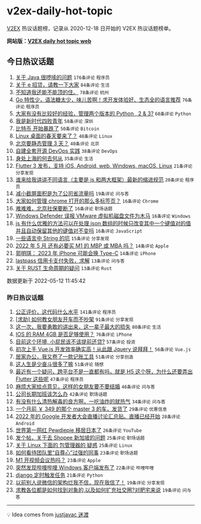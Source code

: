 # v2ex-daily-hot-topic

[V2EX](https://www.v2ex.com/) 热议话题榜，记录从 2020-12-18 日开始的 V2EX 热议话题榜单。

**网站版：[V2EX daily hot topic web](https://boojack.github.io/v2ex-daily-hot-topic-web/)**

## 今日热议话题

<!-- TODAY BEGIN -->

1. [关于 Java 很啰嗦的问题](https://www.v2ex.com/t/852381) `176条评论` `程序员`
1. [关于 e 招贷，请教一下大家](https://www.v2ex.com/t/852356) `84条评论` `生活`
1. [不知道我还能不能顶的住。](https://www.v2ex.com/t/852343) `78条评论` `杭州`
1. [Go 特性少，语法糖太少，味儿苦啊！求开发体验好、生态全的语言推荐](https://www.v2ex.com/t/852388) `76条评论` `程序员`
1. [大家有没有比较好的经验，管理两个版本的 Python , 2 & 3?](https://www.v2ex.com/t/852314) `60条评论` `Python`
1. [我是新时代四败青年](https://www.v2ex.com/t/852316) `58条评论` `深圳`
1. [比特币 开始暴跌了](https://www.v2ex.com/t/852413) `50条评论` `Bitcoin`
1. [Linux 桌面的春天要来了？](https://www.v2ex.com/t/852363) `48条评论` `Linux`
1. [北京要静态管理 3 天？](https://www.v2ex.com/t/852454) `40条评论` `北京`
1. [自建全套开源 DevOps 实践](https://www.v2ex.com/t/852433) `38条评论` `DevOps`
1. [身处上海的何去何从](https://www.v2ex.com/t/852392) `35条评论` `生活`
1. [Flutter 3 发布，支持 iOS, Android, web, Windows, macOS, Linux](https://www.v2ex.com/t/852315) `21条评论` `分享发现`
1. [谁来给我讲讲不同语言（主要是 js 和两大框架）最新的缩进规范](https://www.v2ex.com/t/852405) `20条评论` `程序员`
1. [减小截屏面积是为了公司省流量吗](https://www.v2ex.com/t/852401) `19条评论` `问与答`
1. [大家如何管理 chrome 打开的那么多标签页？](https://www.v2ex.com/t/852445) `16条评论` `Chrome`
1. [难难难，北京社保要断了](https://www.v2ex.com/t/852380) `16条评论` `职场话题`
1. [Windows Defender 误报 VMware 虚拟机磁盘文件为木马](https://www.v2ex.com/t/852362) `16条评论` `Windows`
1. [js 有什么优雅的方法可以在处理 json 数组的时候只改变其中一个键值对的值并且自动保留其他的键值对不变吗](https://www.v2ex.com/t/852327) `16条评论` `JavaScript`
1. [一些语言中 String 的坑](https://www.v2ex.com/t/852409) `15条评论` `分享发现`
1. [2022 年 5 月 还有必要买 M1 的 MBP 或 MBA 吗？](https://www.v2ex.com/t/852366) `14条评论` `Apple`
1. [郭明琪： 2023 年 iPhone 可能会换 Type-C](https://www.v2ex.com/t/852331) `14条评论` `iPhone`
1. [lastpass 信用卡支付失败，求解](https://www.v2ex.com/t/852427) `13条评论` `问与答`
1. [关于 RUST 生命周期的疑问](https://www.v2ex.com/t/852344) `13条评论` `Rust`

数据更新于 2022-05-12 11:45:42

<!-- TODAY END -->

### 昨日热议话题

<!-- YESTERDAY BEGIN -->

1. [公正评价，这代码什么水平](https://www.v2ex.com/t/852125) `141条评论` `程序员`
1. [[求助] 如何教女朋友开车而不吵架](https://www.v2ex.com/t/852119) `91条评论` `分享发现`
1. [这一次，我要勇敢的讲出来，这一辈子最大的损失](https://www.v2ex.com/t/852227) `80条评论` `生活`
1. [IOS 的 RAM 4GB 是否足够使用？](https://www.v2ex.com/t/852189) `76条评论` `iPhone`
1. [目前这个环境, 小屁民该不该提前还贷?](https://www.v2ex.com/t/852107) `57条评论` `投资`
1. [初次上手 Vue.js 开发效率确实高！从此跟 Jquery 说拜拜！](https://www.v2ex.com/t/852221) `56条评论` `Vue.js`
1. [居家办公，我又卷了一款记账工具](https://www.v2ex.com/t/852108) `51条评论` `分享创造`
1. [这人生是少奋斗很多了嘛](https://www.v2ex.com/t/852183) `51条评论` `随想`
1. [最近有一个疑问，跨平台不是一直都有吗，就是 H5 这个呀，为什么还要弄出 Flutter 这些呢](https://www.v2ex.com/t/852191) `47条评论` `程序员`
1. [麻烦大家给点意见，这样的女朋友要不要结婚](https://www.v2ex.com/t/852301) `46条评论` `问与答`
1. [公司长期加班该怎么办](https://www.v2ex.com/t/852120) `42条评论` `职场话题`
1. [有没有什么清热解毒的良方啊，一吃油炸的就热气](https://www.v2ex.com/t/852197) `34条评论` `问与答`
1. [一个月前 ￥ 349 的那个 master 3 的车，发货了](https://www.v2ex.com/t/852113) `29条评论` `优惠信息`
1. [2022 年的 Google 开发者大会直播讨论汇总贴。直播已经开始](https://www.v2ex.com/t/852300) `28条评论` `Android`
1. [世界第一网红 Pewdiepie 移居日本了](https://www.v2ex.com/t/852272) `26条评论` `YouTube`
1. [发个帖，关于去 Shopee 新加坡的问题](https://www.v2ex.com/t/852240) `25条评论` `职场话题`
1. [关于 Linux 下面的 包管理器的 疑惑](https://www.v2ex.com/t/852203) `25条评论` `Linux`
1. [如何看待团队里“自尊心”过强的同事](https://www.v2ex.com/t/852178) `23条评论` `职场话题`
1. [M1 开视频会议热吗？](https://www.v2ex.com/t/852166) `23条评论` `Apple`
1. [突然发现哔哩哔哩 Windows 客户端发布了](https://www.v2ex.com/t/852231) `22条评论` `哔哩哔哩`
1. [django 定时触发任务](https://www.v2ex.com/t/852128) `21条评论` `Python`
1. [以前别人说微信的架构烂我不信，现在我信了！](https://www.v2ex.com/t/852268) `19条评论` `分享发现`
1. [求教各位都是如何找到对象的,以及如何扩充社交圈?对肥宅来说](https://www.v2ex.com/t/852251) `19条评论` `问与答`

<!-- YESTERDAY END -->

---

💡 Idea comes from [justjavac 迷渡](https://github.com/justjavac/)
